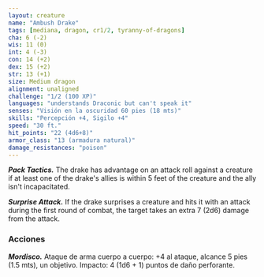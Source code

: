```yaml
---
layout: creature
name: "Ambush Drake"
tags: [mediana, dragon, cr1/2, tyranny-of-dragons]
cha: 6 (-2)
wis: 11 (0)
int: 4 (-3)
con: 14 (+2)
dex: 15 (+2)
str: 13 (+1)
size: Medium dragon
alignment: unaligned
challenge: "1/2 (100 XP)"
languages: "understands Draconic but can't speak it"
senses: "Visión en la oscuridad 60 pies (18 mts)"
skills: "Percepción +4, Sigilo +4"
speed: "30 ft."
hit_points: "22 (4d6+8)"
armor_class: "13 (armadura natural)"
damage_resistances: "poison"
---
```


***Pack Tactics.*** The drake has advantage on an attack roll against a creature if at least one of the drake's allies is within 5 feet of the creature and the ally isn't incapacitated.

***Surprise Attack.*** If the drake surprises a creature and hits it with an attack during the first round of combat, the target takes an extra 7 (2d6) damage from the attack.

### Acciones

***Mordisco.*** Ataque de arma cuerpo a cuerpo: +4 al ataque, alcance 5 pies (1.5 mts), un objetivo. Impacto: 4 (1d6 + 1) puntos de daño perforante.